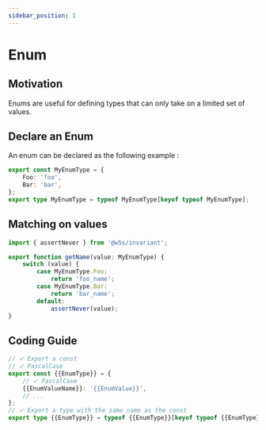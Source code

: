 ```yaml
---
sidebar_position: 1
---
```


# Enum

## Motivation

Enums are useful for defining types that can only take on a limited set of values.

## Declare an Enum

An enum can be declared as the following example :

```ts
export const MyEnumType = {
    Foo: 'foo',
    Bar: 'bar',
};
export type MyEnumType = typeof MyEnumType[keyof typeof MyEnumType];
```

## Matching on values

```ts
import { assertNever } from '@w5s/invariant';

export function getName(value: MyEnumType) {
    switch (value) {
        case MyEnumType.Foo:
            return 'foo_name';
        case MyEnumType.Bar:
            return 'bar_name';
        default:
            assertNever(value);
}
```

## Coding Guide

```ts
// ✓ Export a const
// ✓ PascalCase
export const {{EnumType}} = {
    // ✓ PascalCase
    {{EnumValueName}}: '{{EnumValue}}',
    // ...
};
// ✓ Export a type with the same name as the const
export type {{EnumType}} = typeof {{EnumType}}[keyof typeof {{EnumType}}];
```
